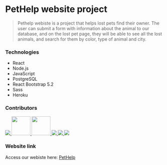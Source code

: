 # PetHelp website project

>Pethelp webiste is a project that helps lost pets find their owner.
The user can submit a form with information about the animal to our database, and on the lost pet page, they will be able to see all the lost animals, and search for them by color, type of animal and city.

### Technologies
- React
- Node.js
- JavaScript
- PostgreSQL
- React Bootstrap 5.2
- Sass
- Heroku

### Contributors
<a href = "https://github.com/pethelp-website/final-project-pethelp/graphs/contributors">
  <img src = "https://avatars.githubusercontent.com/u/93337008?s=60&v=4"/>

  <img src = "https://avatars.githubusercontent.com/u/91749390?s=60&v=4" width=60px/>
  
  <img src = "https://avatars.githubusercontent.com/u/97890128?s=60&v=4" width=60px/>

<img src = "https://avatars.githubusercontent.com/u/38733160?s=60&v=4"/>

<img src = "https://avatars.githubusercontent.com/u/33672734?s=60&v=4"/>

<img src = "https://avatars.githubusercontent.com/u/473106?s=60&v=4"/>
</a>


### Website link

Access our webiste here:
[PetHelp](http://frontend-pethelp.herokuapp.com/)
